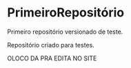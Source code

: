 # PrimeiroRepositório
 Primeiro repositório versionado de teste.

 Repositório criado para testes.

 OLOCO DA PRA EDITA NO SITE
 
